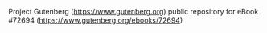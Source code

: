 Project Gutenberg (https://www.gutenberg.org) public repository
for eBook #72694 (https://www.gutenberg.org/ebooks/72694)
